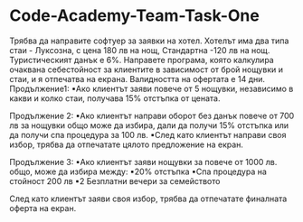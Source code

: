 # Code-Academy-Team-Task-One
Трябва да направите софтуер за заявки на хотел. Хотелът има два типа стаи - Луксозна, с цена 180 лв на нощ, Стандартна -120 лв на нощ. Туристическият данък е 6%. Направете програма, която калкулира очаквана себестойност за клиентите в зависимост от брой нощувки и стаи, и я отпечатва на екрана. Валидността на офертата е 14 дни.
Продължение1:
▪Ако клиентът заяви повече от 5 нощувки, независимо в какви и колко стаи, получава 15% отстъпка от цената.

Продължение 2:
▪Ако клиентът направи оборот без данък повече от 700 лв за нощувки общо може да избира, дали да получи 15% отстъпка или да получи спа процедура за 100 лв.
▪След като клиентът направи своя избор, трябва да отпечатате цялото предложение на екран.

Продължение 3:
▪Ако клиентът заяви нощувки за повече от 1000 лв. общо, може да избира между:
▪20% отстъпка
▪Спа процедура на стойност 200 лв
▪2 Безплатни вечери за семейството

След като клиентът заяви своя избор, трябва да отпечатате финалната оферта на екран. 

